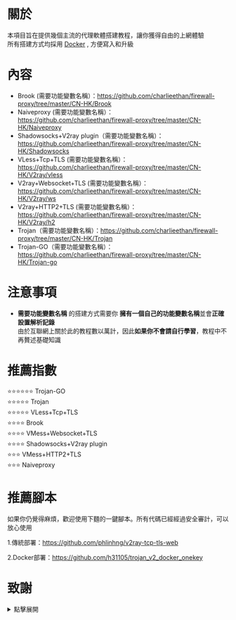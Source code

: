 # 關於
本項目旨在提供幾個主流的代理軟體搭建教程，讓你獲得自由的上網體驗    
所有搭建方式均採用 [Docker](https://hub.docker.com/) , 方便寫入和升級     
# 內容
- Brook (需要功能變數名稱）：https://github.com/charlieethan/firewall-proxy/tree/master/CN-HK/Brook  		
- Naiveproxy (需要功能變數名稱）：https://github.com/charlieethan/firewall-proxy/tree/master/CN-HK/Naiveproxy		
- Shadowsocks+V2ray plugin（需要功能變數名稱）：https://github.com/charlieethan/firewall-proxy/tree/master/CN-HK/Shadowsocks  
- VLess+Tcp+TLS (需要功能變數名稱）：   
https://github.com/charlieethan/firewall-proxy/tree/master/CN-HK/V2ray/vless  		
- V2ray+Websocket+TLS (需要功能變數名稱）：https://github.com/charlieethan/firewall-proxy/tree/master/CN-HK/V2ray/ws     
- V2ray+HTTP2+TLS (需要功能變數名稱）：https://github.com/charlieethan/firewall-proxy/tree/master/CN-HK/V2ray/h2         
- Trojan（需要功能變數名稱）：https://github.com/charlieethan/firewall-proxy/tree/master/CN-HK/Trojan      
- Trojan-GO（需要功能變數名稱）：https://github.com/charlieethan/firewall-proxy/tree/master/CN-HK/Trojan-go    
# 注意事項
- **需要功能變數名稱** 的搭建方式需要你 **擁有一個自己的功能變數名稱**並會**正確設置解析記錄**     
由於互聯網上關於此的教程數以萬計，因此**如果你不會請自行學習**，教程中不再贅述基礎知識
# 推薦指數  
⭐⭐⭐⭐⭐⭐ Trojan-GO       
⭐⭐⭐⭐⭐ Trojan         
⭐⭐⭐⭐⭐ VLess+Tcp+TLS  		    
⭐⭐⭐⭐ Brook      
⭐⭐⭐⭐ VMess+Websocket+TLS     
⭐⭐⭐⭐ Shadowsocks+V2ray plugin    
⭐⭐⭐ VMess+HTTP2+TLS       
⭐⭐⭐ Naiveproxy		   
# 推薦腳本	
如果你仍覺得麻煩，歡迎使用下麵的一鍵腳本。所有代碼已經經過安全審計，可以放心使用		

1.傳統部署：https://github.com/phlinhng/v2ray-tcp-tls-web		

2.Docker部署：https://github.com/h31105/trojan_v2_docker_onekey			
# 致謝  
<details>
<summary>點擊展開 </summary>

- [@teddysun](https://hub.docker.com/u/teddysun)    
- [Shadowsocks-libev](https://github.com/shadowsocks/shadowsocks-libev)    
- [Brook](https://github.com/txthinking/brook)				  
- [Naiveproxy](https://github.com/klzgrad/naiveproxy)		
- [V2ray(V2fly)](https://github.com/v2fly/v2ray-core)         
- [Trojan](https://github.com/trojan-gfw/trojan)       
- [Trojan-GO](https://github.com/p4gefau1t/trojan-go)              
- [across](https://github.com/teddysun/across)     
- [Trojan-Qt5](https://github.com/Trojan-Qt5/Trojan-Qt5)     
- [v2rayN](https://github.com/2dust/v2rayN)      
- [v2rayNG](https://github.com/2dust/v2rayNG)     
- [shadowsocks-android](https://github.com/shadowsocks/shadowsocks-android)     
- [shadowsocks-windows](https://github.com/shadowsocks/shadowsocks-windows)       
</details>
